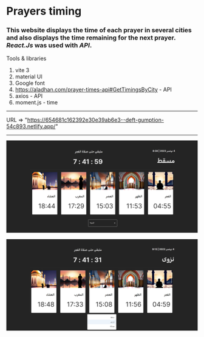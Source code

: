 # Prayers timing 

### This website displays the time of each prayer in several cities and also displays the time remaining for the next prayer. *React.Js* was used with *API*.

Tools & libraries
1. vite 3
2. material UI
3. Google font
4. https://aladhan.com/prayer-times-api#GetTimingsByCity - API
5. axios - API
6. moment.js - time
----

URL => "https://654681c162392e30e39ab6e3--deft-gumption-54c893.netlify.app/"

-----
![UI](image.png)

![Cities](image-1.png)